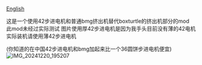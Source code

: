 [English](README.md)

这是一个使用42步进电机和普通bmg挤出机替代boxturtle的挤出机部分的mod   
此mod未经过实际测试
图片使用厚42步进电机是因为我手头目前没有薄的42电机
实际装机请使用薄42步进电机

(你知道的在中国42步进电机和bmg加起来比一个36圆饼步进电机便宜)
![IMG_20241220_195207](https://github.com/user-attachments/assets/358af745-fa1e-440f-9449-5ff83dbd3cfa)
